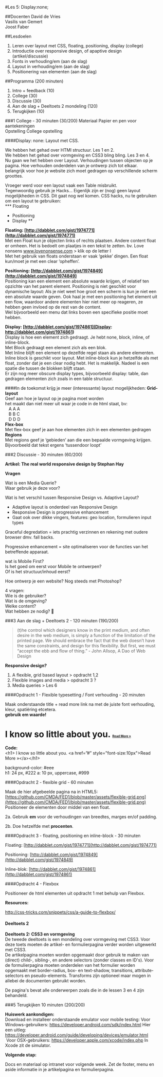 #Les 5: Display:none;##DocentenDavid de Vries  
Vasilis van Gemert  
Joost Faber  ##Lesdoelen
1. Leren over layout met CSS, floating, positioning, display (college)2. Introductie over responsive design, of apaptive design (artikel/discussie)3. Fonts in verhouding/em (aan de slag)4. Layout in verhouding/em (aan de slag)5. Positionering van elementen (aan de slag)##Programma (200 minuten)1. Intro + feedback (10)2. College (30)3. Discussie (30)4. Aan de slag + Deeltoets 2 mondeling (120)5. Terugkijken (10) ###1 College - 30 minuten (30/200)
Materiaal Papier en pen voor aantekeningen  Opstelling College opstelling####Display: none: Layout met CSS.We hebben het gehad over HTMl structuur. Les 1 en 2.  We hebben het gehad over vormgeving en CSS3 bling bling. Les 3 en 4.  Nu gaan we het hebben over Layout. Verhoudingen tussen objecten op je pagina. Hoe verhouden onderdelen van je ontwerp zich tot elkaar. belangrijk voor hoe je website zich moet gedragen op verschillende scherm groottes.  Vroeger werd voor een layout vaak een Table misbruikt.  Tegenwoordig gebruik je Hacks... Eigenlijk zijn er (nog) geen layout mogelijkheden in CSS. Dit gaat nog wel komen. CSS hacks, nu te gebruiken om een layout te gebruiken:  *** Floating  * Positioning  * Display  ****Floating: [http://dabblet.com/gist/1974771](http://dabblet.com/gist/1974771)**  Met een Float kun je objecten links of rechts plaatsen. Andere content float er omheen. Het is bedoelt om plaatjes in een tekst te zetten. bv. Love nonsens www.lovenonsense.com > klik op de letter l  Met het gebruik van floats onderstaan er vaak ‘gekke’ dingen. Een float kun/moet je met een clear ‘opheffen’.  **Positioning: [http://dabblet.com/gist/1974849](http://dabblet.com/gist/1974849)**  Positioning kan een element een absolute waarde krijgen, of relatief ten opzichte van het parent element. Positioning is niet geschikt voor dynamische layout: Als je niet weet hoe groot een scherm is kun je niet een een absolute waarde geven. Ook haal je met een positioning het element uit een flow, waardoor andere elementen hier niet meer op reageren, ze hebben geen invloed op de rest van de content.  Wel bijvoorbeeld een menu dat links boven een specifieke positie moet hebben.  **Display: [http://dabblet.com/gist/1974861](Display: http://dabblet.com/gist/1974861)**  Display is hoe een element zich gedraagt. Je hebt none, block, inline, of inline-block.   Met Block gedraagt een element zich als een blok.  Met Inline blijft een element op dezelfde regel staan als andere elementen.  Inline block is geschikt voor layout. Met inline-block kun je hetzelfde als met float, zonder dat je een clear nodig hebt. Het is makkelijk. Nadeel is een spatie die tussen de blokken blijft staan.   Er zijn nog meer obscure display types, bijvoorbeeld display: table, dan gedragen elementen zich zoals in een table structuur.  ####In de toekomst krijg je meer (interessante) layout mogelijkheden:**Grid-layout**  	Geef aan hoe je layout op je pagina moet worden  	het maakt dan niet meer uit waar je code in de html staat, bv:  		&nbsp;&nbsp;&nbsp;A A A  		&nbsp;&nbsp;&nbsp;B B C  		&nbsp;&nbsp;&nbsp;D D D  **Flex-box**   	Met flex-box geef je aan hoe elementen zich in een elementen gedragen  **Regions**  	Met regions geef je ‘gebieden’ aan die een bepaalde vormgeving krijgen.    Bijvoorbeeld dat tekst ergens ‘tussendoor loopt’
###2 Discussie - 30 minuten (60/200)
**Artikel: The real world responsive design by Stephan Hay****Vragen**Wat is een Media Querie?  Waar gebruik je deze voor?  Wat is het verschil tussen Responsive Design vs. Adaptive Layout?  - Adaptive layout is onderdeel van Responsive Design  - Responsive Design is progressive enhancement  - Gaat ook over dikke vingers, features: geo location, formulieren input types  Graceful degredation = iets prachtig verzinnen en rekening met oudere browser dmv. fall backs.     Progressive enhancement = site optimaliseren voor de functies van het betreffende apparaat.  wat is  Mobile First?  Is het goed om eerst voor Mobile te ontwerpen?  Of is het structuur/inhoud eerst?  Hoe ontwerp je een website? Nog steeds met Photoshop?  4 vragen:  Wie is de gebruiker?  	Wat is de omgeving?  Welke content?  Wat hebben ze nodig?  ###3 Aan de slag + Deeltoets 2 - 120 minuten (190/200)
 
> (t)he control which designers know in the print medium, and often desire in the web medium, is simply a function of the limitation of the printed page. We should embrace the fact that the web doesn’t have the same constraints, and design for this flexibility. But first, we must “accept the ebb and flow of thing.” - John Allsop, A Dao of Web Design

**Responsive design?**  
1. A flexible, grid based layout > opdracht 1,2  2. Flexible images and media > opdracht 3 ?  3. Media queries > Les 6  
####Opdracht 1 - Flexible typesetting / Font verhouding - 20 minutenMaak onderstaande title + read more link na met de juiste font verhouding, kleur, spatiëring etcetera.  **gebruik em waarde!**<h1> I know so little about you. <a href=”#” style="font-size:10px">Read More &raquo;</a></h1>
**Code:**  \<h1\> I know so little about you. \<a href=”#” style="font-size:10px">Read More &raquo;\</a>\</h1>background-color: #eee  h1: 24 px, #222a: 10 px, uppercase, #999####Opdracht 2 - flexible grid - 60 minuten

Maak de hier afgebeelde pagina na in HTML5: [https://github.com/CMDA/FED1/blob/master/assets/flexible-grid.png](https://github.com/CMDA/FED1/blob/master/assets/flexible-grid.png)  Positioneer de elementen door middel van een float.  2a. Gebruik **em** voor de verhoudingen van breedtes, marges en/of padding. 
2b. Doe hetzelfde met **procenten**.
####Opdracht 3 - floating, positioning en inline-block - 30 minuten
Floating: [http://dabblet.com/gist/1974771](http://dabblet.com/gist/1974771)Positioning: [http://dabblet.com/gist/1974849](http://dabblet.com/gist/1974849)Inline-blok: [http://dabblet.com/gist/1974861](http://dabblet.com/gist/1974861)
####Opdracht 4 - Flexbox

Positioneer de html elementen uit opdracht 1 met behulp van Flexbox.

**Resources:**
 
http://css-tricks.com/snippets/css/a-guide-to-flexbox/



#### Deeltoets 2
**Deeltoets 2: CSS3 en vormgeving**  De tweede deeltoets is een mondeling over vormgeving met CSS3. Voor deze toets moeten de artikel- en formulierpagina verder worden uitgewerkt met CSS3.  De artikelpagina moeten worden opgemaakt door gebruik te maken van (direct) child-, sibling-, en andere selectors (zonder classes en ID's). Voor de formulierpagina moeten onderdelen van het formulier worden opgemaakt met border-radius, box- en text-shadow, transitions, attribute-selectors en pseudo-elements. Transforms zijn optioneel maar mogen in allebei de documenten gebruikt worden.De pagina's bevat alle onderwerpen zoals die in de lessen 3 en 4 zijn behandeld. ###5 Terugkijken 10 minuten (200/200)**Huiswerk aankondigen:**  Download en installeer onderstaande emulator voor mobile testing:Voor Windows-gebruikers: https://developer.android.com/sdk/index.htmlHier een uitleg: https://developer.android.com/guide/developing/devices/emulator.html Voor OSX-gebruikers: https://developer.apple.com/xcode/index.phpIn Xcode zit de simulator.**Volgende stap:** 
Docs en materiaal op intranet voor volgende week. Zet de footer, menu en aside informatie in je artikelpagina en formulierpagina.